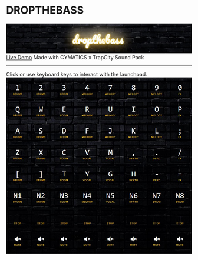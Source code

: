 # DROPTHEBASS
![Drop the Bass](./static/img/droptheb-banner.JPG)
[Live Demo](https://xerilius.github.io/drop-the-bass)
Made with CYMATICS x TrapCity Sound Pack 

---

Click or use keyboard keys to interact with the launchpad.
![Launchpad](./static/img/8x8launchpad.JPG)